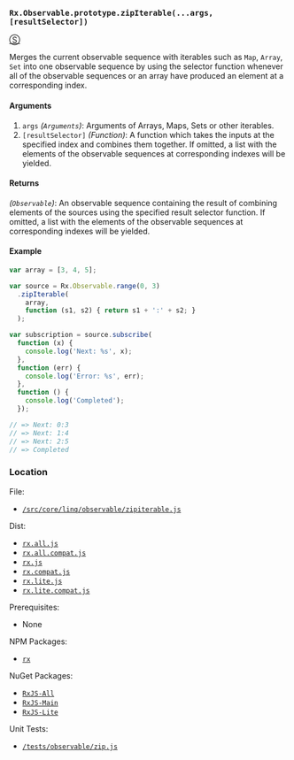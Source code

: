 ### `Rx.Observable.prototype.zipIterable(...args, [resultSelector])`
[&#x24C8;](https://github.com/Reactive-Extensions/RxJS/blob/master/src/core/linq/observable/zipiterable.js "View in source")

Merges the current observable sequence with iterables such as `Map`, `Array`, `Set` into one observable sequence by using the selector function whenever all of the observable sequences or an array have produced an element at a corresponding index.

#### Arguments
1. `args` *(`Arguments`)*: Arguments of Arrays, Maps, Sets or other iterables.
2. `[resultSelector]` *(Function)*: A function which takes the inputs at the specified index and combines them together.  If omitted, a list with the elements of the observable sequences at corresponding indexes will be yielded.

#### Returns
*(`Observable`)*: An observable sequence containing the result of combining elements of the sources using the specified result selector function.  If omitted, a list with the elements of the observable sequences at corresponding indexes will be yielded.

#### Example
```js
var array = [3, 4, 5];

var source = Rx.Observable.range(0, 3)
  .zipIterable(
    array,
    function (s1, s2) { return s1 + ':' + s2; }
  );

var subscription = source.subscribe(
  function (x) {
    console.log('Next: %s', x);
  },
  function (err) {
    console.log('Error: %s', err);
  },
  function () {
    console.log('Completed');
  });

// => Next: 0:3
// => Next: 1:4
// => Next: 2:5
// => Completed
```

### Location

File:
- [`/src/core/linq/observable/zipiterable.js`](https://github.com/Reactive-Extensions/RxJS/blob/master/src/core/linq/observable/zipiterable.js)

Dist:
- [`rx.all.js`](https://github.com/Reactive-Extensions/RxJS/blob/master/dist/rx.all.js)
- [`rx.all.compat.js`](https://github.com/Reactive-Extensions/RxJS/blob/master/dist/rx.all.compat.js)
- [`rx.js`](https://github.com/Reactive-Extensions/RxJS/blob/master/dist/rx.js)
- [`rx.compat.js`](https://github.com/Reactive-Extensions/RxJS/blob/master/dist/rx.compat.js)
- [`rx.lite.js`](https://github.com/Reactive-Extensions/RxJS/blob/master/dist/rx.lite.js)
- [`rx.lite.compat.js`](https://github.com/Reactive-Extensions/RxJS/blob/master/dist/rx.lite.compat.js)

Prerequisites:
- None

NPM Packages:
- [`rx`](https://www.npmjs.org/package/rx)

NuGet Packages:
- [`RxJS-All`](http://www.nuget.org/packages/RxJS-All/)
- [`RxJS-Main`](http://www.nuget.org/packages/RxJS-Main/)
- [`RxJS-Lite`](http://www.nuget.org/packages/RxJS-Lite/)

Unit Tests:
- [`/tests/observable/zip.js`](https://github.com/Reactive-Extensions/RxJS/blob/master/tests/observable/zip.js)
